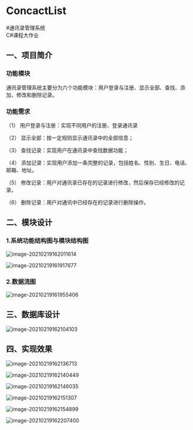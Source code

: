 # ConcactList
#通讯录管理系统<br>
C#课程大作业

## 一、项目简介

### 功能模块

通讯录管理系统主要分为六个功能模块：用户登录与注册、显示全部、查找、添加、修改和删除记录。

### 功能需求

（1）  用户登录与注册：实现不同用户的注册、登录通讯录

（2）  显示全部：按一定规则显示通讯录中的全部信息；

（3）  查找记录：实现用户在通讯录中查找数据功能；

（4）  添加记录：实现用户添加一条完整的记录，包括姓名、性别、生日、电话、邮箱、地址。

（5）  修改记录：用户对通讯录已存在的记录进行修改，然后保存已经修改的记录。

（6）  删除记录：用户对通讯中已经存在的记录进行删除操作。

## 二、模块设计

### 1.系统功能结构图与模块结构图

![image-20210219162011614](https://github.com/Declan-Cai/ConcactList/blob/master/readme-image/%E5%BE%AE%E4%BF%A1%E6%88%AA%E5%9B%BE_20210219162459.png)

![image-20210219161917677](https://github.com/Declan-Cai/ConcactList/blob/master/readme-image/%E5%BE%AE%E4%BF%A1%E6%88%AA%E5%9B%BE_20210219162513.png)

### 2.数据流图

![image-20210219161955406](https://github.com/Declan-Cai/ConcactList/blob/master/readme-image/%E5%BE%AE%E4%BF%A1%E6%88%AA%E5%9B%BE_20210219162520.png)

## 三、数据库设计

![image-20210219162104103](https://github.com/Declan-Cai/ConcactList/blob/master/readme-image/%E5%BE%AE%E4%BF%A1%E6%88%AA%E5%9B%BE_20210219162532.png)

## 四、实现效果

![image-20210219162136713](https://github.com/Declan-Cai/ConcactList/blob/master/readme-image/%E5%BE%AE%E4%BF%A1%E6%88%AA%E5%9B%BE_20210219162547.png)

![image-20210219162140449](https://github.com/Declan-Cai/ConcactList/blob/master/readme-image/%E5%BE%AE%E4%BF%A1%E6%88%AA%E5%9B%BE_20210219162557.png)

![image-20210219162146035](https://github.com/Declan-Cai/ConcactList/blob/master/readme-image/%E5%BE%AE%E4%BF%A1%E6%88%AA%E5%9B%BE_20210219162605.png)

![image-20210219162151307](https://github.com/Declan-Cai/ConcactList/blob/master/readme-image/%E5%BE%AE%E4%BF%A1%E6%88%AA%E5%9B%BE_20210219162612.png)

![image-20210219162154899](https://github.com/Declan-Cai/ConcactList/blob/master/readme-image/%E5%BE%AE%E4%BF%A1%E6%88%AA%E5%9B%BE_20210219162621.png)

![image-20210219162207400](https://github.com/Declan-Cai/ConcactList/blob/master/readme-image/%E5%BE%AE%E4%BF%A1%E6%88%AA%E5%9B%BE_20210219162627.png)
